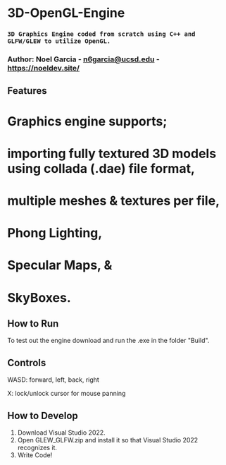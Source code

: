 # 3D-OpenGL-Engine

### `3D Graphics Engine coded from scratch using C++ and GLFW/GLEW to utilize OpenGL.`

### Author: Noel Garcia - n6garcia@ucsd.edu - https://noeldev.site/

## Features
# Graphics engine supports; 
# importing fully textured 3D models using collada (.dae) file format,
# multiple meshes & textures per file, 
# Phong Lighting, 
# Specular Maps, & 
# SkyBoxes.

## How to Run
To test out the engine download and run the .exe in the folder "Build".

## Controls
WASD: forward, left, back, right

X: lock/unlock cursor for mouse panning

## How to Develop
1. Download Visual Studio 2022.
2. Open GLEW_GLFW.zip and install it so that Visual Studio 2022 recognizes it.
3. Write Code!
